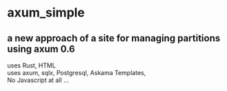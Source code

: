 # axum_simple
## a new approach of a site for managing partitions using axum 0.6
uses Rust, HTML  
uses axum, sqlx, Postgresql, Askama Templates,  
No Javascript at all ...
